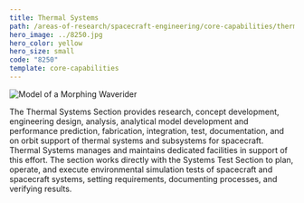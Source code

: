 ```yaml
---
title: Thermal Systems
path: /areas-of-research/spacecraft-engineering/core-capabilities/thermal-systems
hero_image: ../8250.jpg
hero_color: yellow
hero_size: small
code: "8250"
template: core-capabilities
---
```

![Model of a Morphing Waverider](8221.jpg)

The Thermal Systems Section provides research, concept development, engineering design, analysis, analytical model development and performance prediction, fabrication, integration, test, documentation, and on orbit support of thermal systems and subsystems for spacecraft. Thermal Systems manages and maintains dedicated facilities in support of this effort. The section works directly with the Systems Test Section to plan, operate, and execute environmental simulation tests of spacecraft and spacecraft systems, setting requirements, documenting processes, and verifying results.